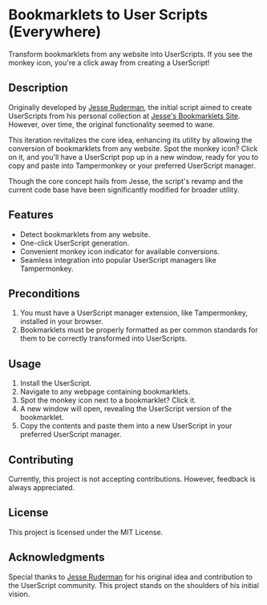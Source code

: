 # Bookmarklets to User Scripts (Everywhere)

Transform bookmarklets from any website into UserScripts. If you see the monkey icon, you're a click away from creating a UserScript!

## Description

Originally developed by [Jesse Ruderman](mailto:jruderman@gmail.com), the initial script aimed to create UserScripts from his personal collection at [Jesse's Bookmarklets Site](https://www.squarefree.com/bookmarklets/). However, over time, the original functionality seemed to wane.

This iteration revitalizes the core idea, enhancing its utility by allowing the conversion of bookmarklets from any website. Spot the monkey icon? Click on it, and you'll have a UserScript pop up in a new window, ready for you to copy and paste into Tampermonkey or your preferred UserScript manager.

Though the core concept hails from Jesse, the script's revamp and the current code base have been significantly modified for broader utility.

## Features

- Detect bookmarklets from any website.
- One-click UserScript generation.
- Convenient monkey icon indicator for available conversions.
- Seamless integration into popular UserScript managers like Tampermonkey.

## Preconditions

1. You must have a UserScript manager extension, like Tampermonkey, installed in your browser.
2. Bookmarklets must be properly formatted as per common standards for them to be correctly transformed into UserScripts.

## Usage

1. Install the UserScript.
2. Navigate to any webpage containing bookmarklets.
3. Spot the monkey icon next to a bookmarklet? Click it.
4. A new window will open, revealing the UserScript version of the bookmarklet.
5. Copy the contents and paste them into a new UserScript in your preferred UserScript manager.

## Contributing

Currently, this project is not accepting contributions. However, feedback is always appreciated.

## License

This project is licensed under the MIT License.

## Acknowledgments

Special thanks to [Jesse Ruderman](https://www.squarefree.com/bookmarklets/) for his original idea and contribution to the UserScript community. This project stands on the shoulders of his initial vision.
